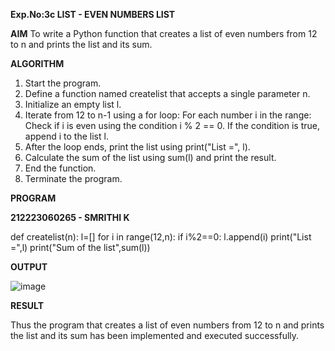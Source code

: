 **Exp.No:3c
LIST - EVEN NUMBERS LIST**

**AIM** 
To write a Python function that creates a list of even numbers from 12 to n and prints the list and its sum.


**ALGORITHM**

1. Start the program.
2. Define a function named createlist that accepts a single parameter n.
3. Initialize an empty list l.
4. Iterate from 12 to n-1 using a for loop:
   For each number i in the range:
   Check if i is even using the condition i % 2 == 0.
   If the condition is true, append i to the list l.
5. After the loop ends, print the list using print("List =", l).
6. Calculate the sum of the list using sum(l) and print the result.
7. End the function.
8. Terminate the program.

**PROGRAM**

**212223060265 - SMRITHI K**

def createlist(n):
    l=[]
    for i in range(12,n):
        if i%2==0:
            l.append(i)
    print("List =",l)
    print("Sum of the list",sum(l))


**OUTPUT**

![image](https://github.com/user-attachments/assets/ed7c4457-ae3f-44e7-9595-582c59638b5a)



**RESULT**

Thus the program that creates a list of even numbers from 12 to n and prints the list and its sum has been implemented and executed successfully.
